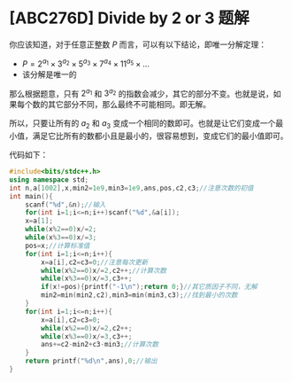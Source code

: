# [ABC276D] Divide by 2 or 3 题解
你应该知道，对于任意正整数 $P$ 而言，可以有以下结论，即唯一分解定理：

- $P=2^{a_1}\times3^{a_2}\times5^{a_3}\times7^{a_4}\times11^{a_5}\times\dots$
- 该分解是唯一的

那么根据题意，只有 $2^{a_1}$ 和 $3^{a_2}$ 的指数会减少，其它的部分不变。也就是说，如果每个数的其它部分不同，那么最终不可能相同。即无解。

所以，只要让所有的 $a_2$ 和 $a_3$ 变成一个相同的数即可。也就是让它们变成一个最小值，满足它比所有的数都小且是最小的，很容易想到，变成它们的最小值即可。

代码如下：
```cpp
#include<bits/stdc++.h>
using namespace std;
int n,a[1002],x,min2=1e9,min3=1e9,ans,pos,c2,c3;//注意次数的初值
int main(){
	scanf("%d",&n);//输入
	for(int i=1;i<=n;i++)scanf("%d",&a[i]);
	x=a[1];
	while(x%2==0)x/=2;
	while(x%3==0)x/=3;
	pos=x;//计算标准值
	for(int i=1;i<=n;i++){
		x=a[i],c2=c3=0;//注意每次更新
		while(x%2==0)x/=2,c2++;//计算次数
		while(x%3==0)x/=3,c3++;
		if(x!=pos){printf("-1\n");return 0;}//其它质因子不同，无解
		min2=min(min2,c2),min3=min(min3,c3);//找到最小的次数
	}
	for(int i=1;i<=n;i++){
		x=a[i],c2=c3=0;
		while(x%2==0)x/=2,c2++;
		while(x%3==0)x/=3,c3++;
		ans+=c2-min2+c3-min3;//计算次数
	}
	return printf("%d\n",ans),0;//输出
}
```